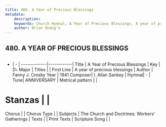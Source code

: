 ```yaml
---
title: 480. A Year of Precious Blessings
metadata:
    description: 
    keywords: Church Hymnal, A Year of Precious Blessings, A year of precious blessings, 
    author: Brian Onang'o
---
```



## 480. A YEAR OF PRECIOUS BLESSINGS

```txt

```

- |   -  |
-------------|------------|
Title | A Year of Precious Blessings |
Key | D♭ Major |
Titles |  |
First Line | A year of precious blessings |
Author | Fanny J. Crosby
Year | 1941
Composer| I. Allan Sankey |
Hymnal|  - |
Tune| ANNIVERSARY |
Metrical pattern | |
# Stanzas |  |
Chorus |  |
Chorus Type |  |
Subjects | The Church and Doctrines: Workers' Gatherings |
Texts |  |
Print Texts | 
Scripture Song |  |
  
